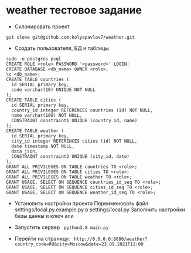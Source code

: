 # weather тестовое задание

- Склонировать проект
```
git clone git@github.com:kolyapavlov7/weather.git
```

- Создать пользователя, БД и таблицы
```
sudo -u postgres psql
CREATE ROLE <role> PASSWORD '<password>' LOGIN;
CREATE DATABASE <db_name> OWNER <role>;
\c <db_name>;
CREATE TABLE countries (
  id SERIAL primary key,
  code varchar(10) UNIQUE NOT NULL
);
CREATE TABLE cities (
  id SERIAL primary key,
  country_id integer REFERENCES countries (id) NOT NULL,
  name varchar(100) NOT NULL,
  CONSTRAINT constraint1 UNIQUE (country_id, name)
);
CREATE TABLE weather (
  id SERIAL primary key,
  city_id integer REFERENCES cities (id) NOT NULL,
  date timestamp NOT NULL,
  data json,
  CONSTRAINT constraint2 UNIQUE (city_id, date)
);
GRANT ALL PRIVILEGES ON TABLE countries TO <role>;
GRANT ALL PRIVILEGES ON TABLE cities TO <role>;
GRANT ALL PRIVILEGES ON TABLE weather TO <role>;
GRANT USAGE, SELECT ON SEQUENCE countries_id_seq TO <role>;
GRANT USAGE, SELECT ON SEQUENCE cities_id_seq TO <role>;
GRANT USAGE, SELECT ON SEQUENCE weather_id_seq TO <role>;
```

- Установить настройки проекта
  Переименовать файл settings/local.py.example.py в settings/local.py 
  Заполнить настройки базы данны и ключ апи

- Запустить сервер
```  python3.8 main.py ```

- Перейти на страницу:
```  http://0.0.0.0:8080/weather?country_code=RU&city=Moscow&date=23.09.2021T12:00 ```
